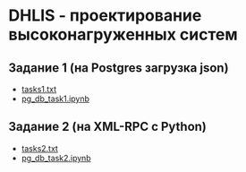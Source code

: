 # DHLIS - проектирование высоконагруженных систем    
## Задание 1 (на Postgres загрузка json) 
* [tasks1.txt](./tasks_1-2/tasks1.txt "Задание 1") <br>
* [pg_db_task1.ipynb](./tasks_1-2/pg_db_task1.ipynb "Notebook task1") 
## Задание 2 (на XML-RPC с Python)
* [tasks2.txt](./tasks_1-2/tasks2.txt "Задание 2") <br>
* [pg_db_task2.ipynb](./tasks_1-2/pg_db_task2.ipynb "Notebook task2")